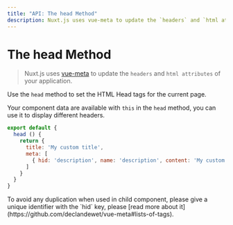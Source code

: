 ```yaml
---
title: "API: The head Method"
description: Nuxt.js uses vue-meta to update the `headers` and `html attributes` of your application.
---
```


# The head Method

> Nuxt.js uses [vue-meta](https://github.com/declandewet/vue-meta) to update the `headers` and `html attributes` of your application.

Use the `head` method to set the HTML Head tags for the current page.

Your component data are available with `this` in the `head` method, you can use it to display different headers.

```js
export default {
  head () {
    return {
      title: 'My custom title',
      meta: [
        { hid: 'description', name: 'description', content: 'My custom description' }
      ]
    }
  }
}
```

<p class="Alert">To avoid any duplication when used in child component, please give a unique identifier with the `hid` key, please [read more about it](https://github.com/declandewet/vue-meta#lists-of-tags).</p>
